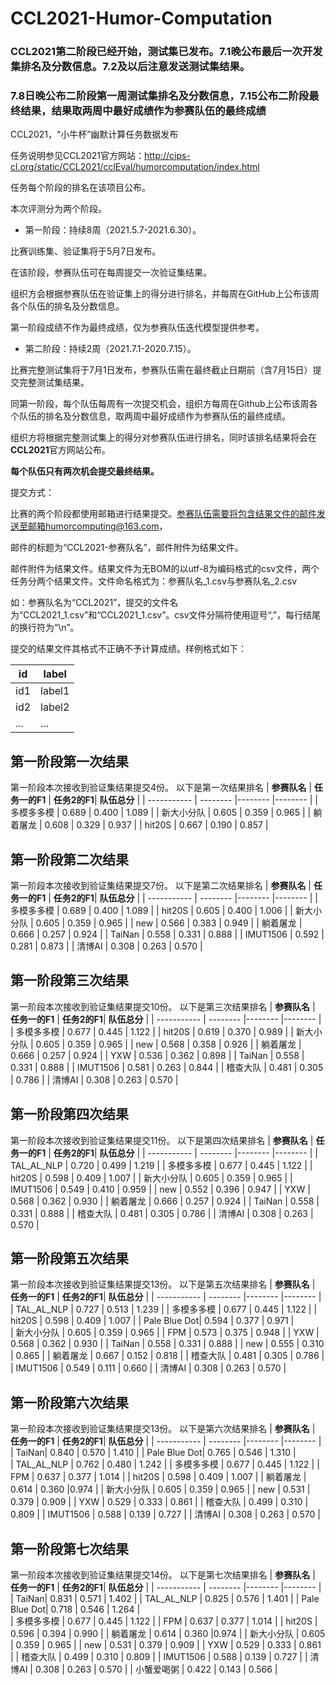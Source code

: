 # CCL2021-Humor-Computation

### CCL2021第二阶段已经开始，测试集已发布。7.1晚公布最后一次开发集排名及分数信息。7.2及以后注意发送测试集结果。

### 7.8日晚公布二阶段第一周测试集排名及分数信息，7.15公布二阶段最终结果，结果取两周中最好成绩作为参赛队伍的最终成绩

CCL2021，“小牛杯”幽默计算任务数据发布

任务说明参见CCL2021官方网站：http://cips-cl.org/static/CCL2021/cclEval/humorcomputation/index.html

任务每个阶段的排名在该项目公布。

本次评测分为两个阶段。

* 第一阶段：持续8周（2021.5.7-2021.6.30）。

比赛训练集、验证集将于5月7日发布。

在该阶段，参赛队伍可在每周提交一次验证集结果。

组织方会根据参赛队伍在验证集上的得分进行排名，并每周在GitHub上公布该周各个队伍的排名及分数信息。

第一阶段成绩不作为最终成绩，仅为参赛队伍迭代模型提供参考。

* 第二阶段：持续2周（2021.7.1-2020.7.15）。

比赛完整测试集将于7月1日发布，参赛队伍需在最终截止日期前（含7月15日）提交完整测试集结果。

同第一阶段，每个队伍每周有一次提交机会，组织方每周在Github上公布该周各个队伍的排名及分数信息，取两周中最好成绩作为参赛队伍的最终成绩。

组织方将根据完整测试集上的得分对参赛队伍进行排名，同时该排名结果将会在**CCL2021**官方网站公布。

**每个队伍只有两次机会提交最终结果。**

提交方式：

比赛的两个阶段都使用邮箱进行结果提交。参赛队伍需要将包含结果文件的邮件发送至邮箱humorcomputing@163.com，

邮件的标题为“CCL2021-参赛队名”，邮件附件为结果文件。

邮件附件为结果文件。结果文件为无BOM的以utf-8为编码格式的csv文件，两个任务分两个结果文件。文件命名格式为：参赛队名_1.csv与参赛队名_2.csv

如：参赛队名为“CCL2021”，提交的文件名为“CCL2021_1.csv”和“CCL2021_1.csv”。csv文件分隔符使用逗号“,”，每行结尾的换行符为“\n”。

提交的结果文件其格式不正确不予计算成绩。样例格式如下：

| id    | label | 
| ----------- | -------- |
| id1    | label1    | 
| id2 | label2    | 
| ... | ...    | 
## 第一阶段第一次结果
 第一阶段本次接收到验证集结果提交4份。
 以下是第一次结果排名
| **参赛队名**    | **任务一的F1** | **任务2的F1**| **队伍总分** | 
| ----------- | -------- |-------- |-------- |
| 多模多多模    | 0.689    | 0.400    | 1.089    | 
| 新大小分队 | 0.605   | 0.359    | 0.965  | 
| 躺着屠龙 | 0.608   | 0.329    | 0.937    | 
| hit20S    | 0.667   | 0.190   | 0.857    | 

## 第一阶段第二次结果
 第一阶段本次接收到验证集结果提交7份。
 以下是第二次结果排名
| **参赛队名**    | **任务一的F1** | **任务2的F1**| **队伍总分** | 
| ----------- | -------- |-------- |-------- |
| 多模多多模    | 0.689    | 0.400    | 1.089    | 
| hit20S    | 0.605  | 0.400   | 1.006    | 
| 新大小分队 | 0.605   | 0.359    | 0.965  | 
| new | 0.566   | 0.383    | 0.949    | 
| 躺着屠龙 | 0.666   | 0.257   | 0.924    | 
| TaiNan | 0.558   | 0.331   | 0.888    | 
| IMUT1506 | 0.592  | 0.281    | 0.873    | 
| 清博AI | 0.308   | 0.263    | 0.570    | 
## 第一阶段第三次结果
 第一阶段本次接收到验证集结果提交10份。
 以下是第三次结果排名
| **参赛队名**    | **任务一的F1** | **任务2的F1**| **队伍总分** | 
| ----------- | -------- |-------- |-------- |
| 多模多多模    | 0.677    | 0.445    | 1.122    | 
| hit20S    | 0.619  | 0.370   | 0.989    | 
| 新大小分队 | 0.605   | 0.359    | 0.965  | 
| new | 0.568   | 0.358    | 0.926    | 
| 躺着屠龙 | 0.666   | 0.257   | 0.924    | 
| YXW | 0.536   | 0.362    | 0.898    | 
| TaiNan | 0.558   | 0.331   | 0.888    | 
| IMUT1506 | 0.581  | 0.263    | 0.844    | 
| 稽查大队 | 0.481  | 0.305    | 0.786    | 
| 清博AI | 0.308   | 0.263    | 0.570    | 
## 第一阶段第四次结果
 第一阶段本次接收到验证集结果提交11份。
 以下是第四次结果排名
| **参赛队名**    | **任务一的F1** | **任务2的F1**| **队伍总分** | 
| ----------- | -------- |-------- |-------- |
| TAL_AL_NLP    | 0.720    | 0.499    | 1.219    | 
| 多模多多模    | 0.677    | 0.445    | 1.122    | 
| hit20S    | 0.598  | 0.409  | 1.007    | 
| 新大小分队 | 0.605   | 0.359    | 0.965  | 
| IMUT1506 | 0.549  | 0.410    | 0.959    | 
| new | 0.552   | 0.396    | 0.947    | 
| YXW | 0.568   | 0.362    | 0.930   | 
| 躺着屠龙 | 0.666   | 0.257   | 0.924    | 
| TaiNan | 0.558   | 0.331   | 0.888    | 
| 稽查大队 | 0.481  | 0.305    | 0.786    | 
| 清博AI | 0.308   | 0.263    | 0.570    | 
## 第一阶段第五次结果
 第一阶段本次接收到验证集结果提交13份。
 以下是第五次结果排名
| **参赛队名**    | **任务一的F1** | **任务2的F1**| **队伍总分** | 
| ----------- | -------- |-------- |-------- |
| TAL_AL_NLP    | 0.727    | 0.513    | 1.239    | 
| 多模多多模    | 0.677    | 0.445    | 1.122    | 
| hit20S    | 0.598  | 0.409  | 1.007    | 
| Pale Blue Dot| 0.594   | 0.377    | 0.971    |    
| 新大小分队 | 0.605   | 0.359    | 0.965  | 
| FPM | 0.573   | 0.375    | 0.948   | 
| YXW | 0.568   | 0.362    | 0.930   | 
| TaiNan | 0.558   | 0.331   | 0.888    | 
| new | 0.555   | 0.310    | 0.865    | 
| 躺着屠龙 | 0.667   | 0.152   | 0.818   | 
| 稽查大队 | 0.481  | 0.305    | 0.786    | 
| IMUT1506 | 0.549  | 0.111    | 0.660    | 
| 清博AI | 0.308   | 0.263    | 0.570    | 
## 第一阶段第六次结果
 第一阶段本次接收到验证集结果提交13份。
 以下是第六次结果排名
| **参赛队名**    | **任务一的F1** | **任务2的F1**| **队伍总分** | 
| ----------- | -------- |-------- |-------- |
| TaiNan| 0.840   | 0.570    | 1.410   | 
| Pale Blue Dot| 0.765   | 0.546    | 1.310    |   
| TAL_AL_NLP    | 0.762    | 0.480    | 1.242   | 
| 多模多多模    | 0.677    | 0.445    | 1.122    | 
| FPM | 0.637   | 0.377   | 1.014   | 
| hit20S    | 0.598  | 0.409  | 1.007    | 
| 躺着屠龙 | 0.614  | 0.360  |0.974  | 
| 新大小分队 | 0.605   | 0.359    | 0.965  | 
| new | 0.531   | 0.379   | 0.909   | 
| YXW | 0.529  | 0.333   | 0.861   | 
| 稽查大队 | 0.499 | 0.310  | 0.809   | 
| IMUT1506 | 0.588  | 0.139    | 0.727    | 
| 清博AI | 0.308   | 0.263    | 0.570    | 
## 第一阶段第七次结果
 第一阶段本次接收到验证集结果提交14份。
 以下是第七次结果排名
| **参赛队名**    | **任务一的F1** | **任务2的F1**| **队伍总分** | 
| ----------- | -------- |-------- |-------- |
| TaiNan| 0.831   | 0.571    | 1.402  | 
| TAL_AL_NLP    | 0.825   | 0.576    | 1.401  | 
| Pale Blue Dot| 0.718  | 0.546   | 1.264    |   
| 多模多多模    | 0.677    | 0.445    | 1.122    | 
| FPM | 0.637   | 0.377   | 1.014   | 
| hit20S    | 0.596  | 0.394  | 0.990    | 
| 躺着屠龙 | 0.614  | 0.360  |0.974  | 
| 新大小分队 | 0.605   | 0.359    | 0.965  | 
| new | 0.531   | 0.379   | 0.909   | 
| YXW | 0.529  | 0.333   | 0.861   | 
| 稽查大队 | 0.499 | 0.310  | 0.809   | 
| IMUT1506 | 0.588  | 0.139    | 0.727    | 
| 清博AI | 0.308   | 0.263    | 0.570    | 
| 小蟹爱喝粥 | 0.422   | 0.143    | 0.566   | 


